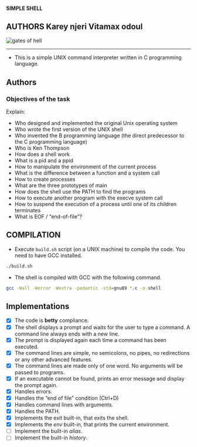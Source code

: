 #### SIMPLE SHELL

## AUTHORS Karey njeri Vitamax odoul

![gates of hell](https://s3.amazonaws.com/intranet-projects-files/holbertonschool-low_level_programming/235/shell.jpeg)

---

- This is a simple UNIX command interpreter written in C programming language.

## Authors

### Objectives of the task

Explain:

- Who designed and implemented the original Unix operating system
- Who wrote the first version of the UNIX shell
- Who invented the B programming language (the direct predecessor to the C programming language)
- Who is Ken Thompson
- How does a shell work
- What is a pid and a ppid
- How to manipulate the environment of the current process
- What is the difference between a function and a system call
- How to create processes
- What are the three prototypes of main
- How does the shell use the PATH to find the programs
- How to execute another program with the execve system call
- How to suspend the execution of a process until one of its children terminates
- What is EOF / “end-of-file”?

## COMPILATION

- Execute `build.sh` script (on a UNIX machine) to compile the code. You need to have GCC installed.

```bash
./build.sh
```

- The shell is compiled with GCC with the following command.

```bash
gcc -Wall -Werror -Wextra -pedantic -std=gnu89 *.c -o shell
```

## Implementations

- [x] The code is **betty** compliance.
- [x] The shell displays a prompt and waits for the user to type a command. A command line always ends with a new line.
- [x] The prompt is displayed again each time a command has been executed.
- [x] The command lines are simple, no semicolons, no pipes, no redirections or any other advanced features.
- [x] The command lines are made only of one word. No arguments will be passed to programs.
- [x] If an executable cannot be found, prints an error message and display the prompt again.
- [x] Handles errors.
- [x] Handles the “end of file” condition (Ctrl+D)
- [x] Handles command lines with arguments.
- [x] Handles the PATH.
- [x] Implements the exit built-in, that exits the shell.
- [x] Implements the _env_ built-in, that prints the current environment.
- [ ] Implement the built-in _alias_.
- [ ] Implement the built-in _history_.
